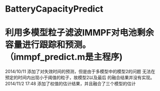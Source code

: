 ﻿BatteryCapacityPredict
======================
利用多模型粒子滤波IMMPF对电池剩余容量进行跟踪和预测。（immpf_predict.m是主程序)
====================================================
2014/10/11
添加了对失效时间的预测，但是由于多模型中的模型2的问题
无法在预定的时间内出现小于阈值的粒子，故模型2以及最后
的融合结果并没有实现。
2014/11/2    17:48 
添加了权值的估计结果，并且融合了三个模型的估计

